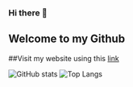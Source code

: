 ### Hi there 👋
## Welcome to my Github

<!--
**harshitachaurasia/harshitachaurasia** is a ✨ _special_ ✨ repository because its `README.md` (this file) appears on your GitHub profile.

Here are some ideas to get you started:

- 🔭 I’m currently working on ...
- 🌱 I’m currently learning ...
- 👯 I’m looking to collaborate on ...
- 🤔 I’m looking for help with ...
- 💬 Ask me about ...
- 📫 How to reach me: ...
- 😄 Pronouns: ...
- ⚡ Fun fact: ...
-->
##Visit my website using this [link](https://harshitachaurasia.github.io/)

![GitHub stats](https://github-readme-stats.vercel.app/api?username=harshitachaurasia&show_icons=true&theme=radical)
![Top Langs](https://github-readme-stats.vercel.app/api/top-langs/?username=harshitachaurasia&layout=compact)
